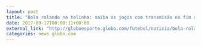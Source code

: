 ```yaml
---
layout: post
title: "Bola rolando na telinha: saiba os jogos com transmisão no fim de semana"
date: 2017-09-17T00:00:11+00:00
external_link: "http://globoesporte.globo.com/futebol/noticia/bola-rolando-na-telinha-saiba-os-jogos-com-transmissao-no-fim-de-semana.ghtml"
categories: news globo.com
---
```

